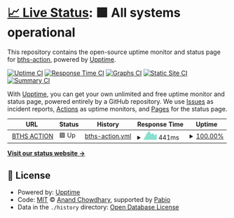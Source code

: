# [📈 Live Status](https://bths-action.github.io/status): <!--live status--> **🟩 All systems operational**

This repository contains the open-source uptime monitor and status page for [bths-action](https://bths-action.github.io/status), powered by [Upptime](https://github.com/upptime/upptime).

[![Uptime CI](https://github.com/bths-action/status/workflows/Uptime%20CI/badge.svg)](https://github.com/bths-action/status/actions?query=workflow%3A%22Uptime+CI%22)
[![Response Time CI](https://github.com/bths-action/status/workflows/Response%20Time%20CI/badge.svg)](https://github.com/bths-action/status/actions?query=workflow%3A%22Response+Time+CI%22)
[![Graphs CI](https://github.com/bths-action/status/workflows/Graphs%20CI/badge.svg)](https://github.com/bths-action/status/actions?query=workflow%3A%22Graphs+CI%22)
[![Static Site CI](https://github.com/bths-action/status/workflows/Static%20Site%20CI/badge.svg)](https://github.com/bths-action/status/actions?query=workflow%3A%22Static+Site+CI%22)
[![Summary CI](https://github.com/bths-action/status/workflows/Summary%20CI/badge.svg)](https://github.com/bths-action/status/actions?query=workflow%3A%22Summary+CI%22)

With [Upptime](https://upptime.js.org), you can get your own unlimited and free uptime monitor and status page, powered entirely by a GitHub repository. We use [Issues](https://github.com/bths-action/status/issues) as incident reports, [Actions](https://github.com/bths-action/status/actions) as uptime monitors, and [Pages](https://bths-action.github.io/status) for the status page.

<!--start: status pages-->
<!-- This summary is generated by Upptime (https://github.com/upptime/upptime) -->
<!-- Do not edit this manually, your changes will be overwritten -->
<!-- prettier-ignore -->
| URL | Status | History | Response Time | Uptime |
| --- | ------ | ------- | ------------- | ------ |
| <img alt="" src="https://bthsaction.org/manifest-icon-512.maskable.png" height="13"> [BTHS ACTION](https://bthsaction.org) | 🟩 Up | [bths-action.yml](https://github.com/bths-action/status/commits/HEAD/history/bths-action.yml) | <details><summary><img alt="Response time graph" src="./graphs/bths-action/response-time-week.png" height="20"> 441ms</summary><br><a href="https://status.bthsaction.org/history/bths-action"><img alt="Response time 386" src="https://img.shields.io/endpoint?url=https%3A%2F%2Fraw.githubusercontent.com%2Fbths-action%2Fstatus%2FHEAD%2Fapi%2Fbths-action%2Fresponse-time.json"></a><br><a href="https://status.bthsaction.org/history/bths-action"><img alt="24-hour response time 520" src="https://img.shields.io/endpoint?url=https%3A%2F%2Fraw.githubusercontent.com%2Fbths-action%2Fstatus%2FHEAD%2Fapi%2Fbths-action%2Fresponse-time-day.json"></a><br><a href="https://status.bthsaction.org/history/bths-action"><img alt="7-day response time 441" src="https://img.shields.io/endpoint?url=https%3A%2F%2Fraw.githubusercontent.com%2Fbths-action%2Fstatus%2FHEAD%2Fapi%2Fbths-action%2Fresponse-time-week.json"></a><br><a href="https://status.bthsaction.org/history/bths-action"><img alt="30-day response time 393" src="https://img.shields.io/endpoint?url=https%3A%2F%2Fraw.githubusercontent.com%2Fbths-action%2Fstatus%2FHEAD%2Fapi%2Fbths-action%2Fresponse-time-month.json"></a><br><a href="https://status.bthsaction.org/history/bths-action"><img alt="1-year response time 386" src="https://img.shields.io/endpoint?url=https%3A%2F%2Fraw.githubusercontent.com%2Fbths-action%2Fstatus%2FHEAD%2Fapi%2Fbths-action%2Fresponse-time-year.json"></a></details> | <details><summary><a href="https://status.bthsaction.org/history/bths-action">100.00%</a></summary><a href="https://status.bthsaction.org/history/bths-action"><img alt="All-time uptime 99.99%" src="https://img.shields.io/endpoint?url=https%3A%2F%2Fraw.githubusercontent.com%2Fbths-action%2Fstatus%2FHEAD%2Fapi%2Fbths-action%2Fuptime.json"></a><br><a href="https://status.bthsaction.org/history/bths-action"><img alt="24-hour uptime 100.00%" src="https://img.shields.io/endpoint?url=https%3A%2F%2Fraw.githubusercontent.com%2Fbths-action%2Fstatus%2FHEAD%2Fapi%2Fbths-action%2Fuptime-day.json"></a><br><a href="https://status.bthsaction.org/history/bths-action"><img alt="7-day uptime 100.00%" src="https://img.shields.io/endpoint?url=https%3A%2F%2Fraw.githubusercontent.com%2Fbths-action%2Fstatus%2FHEAD%2Fapi%2Fbths-action%2Fuptime-week.json"></a><br><a href="https://status.bthsaction.org/history/bths-action"><img alt="30-day uptime 100.00%" src="https://img.shields.io/endpoint?url=https%3A%2F%2Fraw.githubusercontent.com%2Fbths-action%2Fstatus%2FHEAD%2Fapi%2Fbths-action%2Fuptime-month.json"></a><br><a href="https://status.bthsaction.org/history/bths-action"><img alt="1-year uptime 99.99%" src="https://img.shields.io/endpoint?url=https%3A%2F%2Fraw.githubusercontent.com%2Fbths-action%2Fstatus%2FHEAD%2Fapi%2Fbths-action%2Fuptime-year.json"></a></details>

<!--end: status pages-->

[**Visit our status website →**](https://bths-action.github.io/status)

## 📄 License

- Powered by: [Upptime](https://github.com/upptime/upptime)
- Code: [MIT](./LICENSE) © [Anand Chowdhary](https://anandchowdhary.com), supported by [Pabio](https://pabio.com)
- Data in the `./history` directory: [Open Database License](https://opendatacommons.org/licenses/odbl/1-0/)
